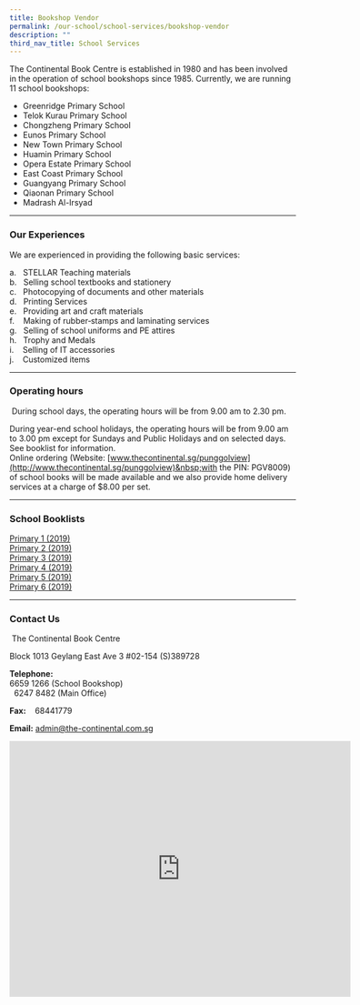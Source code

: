 ```yaml
---
title: Bookshop Vendor
permalink: /our-school/school-services/bookshop-vendor
description: ""
third_nav_title: School Services
---
```

The Continental Book Centre is established in 1980 and has been involved in the operation of school bookshops since 1985. Currently, we are running 11 school bookshops:  
  

*   Greenridge Primary School
*   Telok Kurau Primary School
*   Chongzheng Primary School
*   Eunos Primary School
*   New Town Primary School
*   Huamin Primary School
*   Opera Estate Primary School
*   East Coast Primary School
*   Guangyang Primary School
*   Qiaonan Primary School
*   Madrash Al-Irsyad

  

* * *

  

### Our Experiences

  

We are experienced in providing the following basic services:  
  
a.&nbsp;&nbsp; STELLAR Teaching materials  
b.&nbsp;&nbsp; Selling school textbooks and stationery  
c.&nbsp;&nbsp; Photocopying of documents and other materials  
d.&nbsp;&nbsp; Printing Services&nbsp;&nbsp;&nbsp;&nbsp;&nbsp;&nbsp;&nbsp;&nbsp;  
e.&nbsp;&nbsp; Providing art and craft materials  
f.&nbsp;&nbsp;&nbsp; Making of rubber‑stamps and laminating services  
g.&nbsp;&nbsp; Selling of school uniforms and PE attires  
h.&nbsp;&nbsp; Trophy and Medals  
i.&nbsp;&nbsp;&nbsp; Selling of IT accessories  
j.&nbsp;&nbsp;&nbsp; Customized items  
  

* * *

### Operating hours

&nbsp;During school days, the operating hours will be from 9.00 am to 2.30 pm.  
  
During year-end school holidays, the operating hours will be from 9.00 am to 3.00 pm except for Sundays and Public Holidays and on selected days. See booklist for information. &nbsp;  
Online ordering (Website:&nbsp;[www.thecontinental.sg/punggolview](http://www.thecontinental.sg/punggolview)&nbsp;with the PIN: PGV8009) of school books will be made available and we also provide home delivery services at a charge of $8.00 per set. &nbsp;  

* * *


### School Booklists


[Primary 1 (2019)](/files/P1-2019BL.pdf) <br>
[Primary 2 (2019)](/files/P2-2019BL.pdf) <br>
[Primary 3 (2019)](/files/P3-2019BL.pdf)  <br>
[Primary 4 (2019)](/files/P4-2019BL.pdf) <br>
[Primary 5 (2019)](/files/P5-2019BL.pdf)<br>
[Primary 6 (2019)](/files/P6-2019BL.pdf)

* * *

### Contact Us

&nbsp;The Continental Book Centre  
  
Block 1013 Geylang East Ave 3 #02-154 (S)389728  

**Telephone:** <br>
6659 1266 (School Bookshop) <br> &nbsp; 
6247 8482&nbsp;(Main Office)&nbsp;&nbsp;&nbsp;&nbsp;  

**Fax:**&nbsp;&nbsp;&nbsp; 68441779  
  
**Email:**&nbsp;[admin@the-continental.com.sg](mailto:admin@the-continental.com.sg)

<iframe loading="lazy" allowfullscreen="" style="border:0;" height="450" width="600" src="https://www.google.com/maps/embed?pb=!1m18!1m12!1m3!1d3988.7521661542714!2d103.90224151484675!3d1.3245877990339232!2m3!1f0!2f0!3f0!3m2!1i1024!2i768!4f13.1!3m3!1m2!1s0x31da1802f766e413%3A0xd14c6f2ebb5c436b!2sThe%20Continental%20Book%20Centre!5e0!3m2!1sen!2ssg!4v1657522171540!5m2!1sen!2ssg"></iframe>